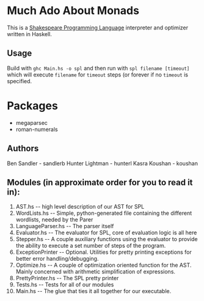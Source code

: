 # Much Ado About Monads
This is a [Shakespeare Programming Language](http://shakespearelang.sourceforge.net/report/shakespeare/) interpreter and optimizer written in Haskell.

## Usage
Build with `ghc Main.hs -o spl` and then run with `spl filename [timeout]` which
will execute `filename` for `timeout` steps (or forever if no `timeout` is
specified.

# Packages
- megaparsec
- roman-numerals


## Authors
Ben Sandler - sandlerb
Hunter Lightman - hunterl
Kasra Koushan - koushan


## Modules (in approximate order for you to read it in):
1. AST.hs -- high level description of our AST for SPL
1. WordLists.hs -- Simple, python-generated file containing the different wordlists, needed by the Parer
1. LanguageParser.hs -- The parser itself
1. Evaluator.hs -- The evaluator for SPL, core of evaluation logic is all here
1. Stepper.hs -- A couple auxiliary functions using the evaluator to provide the ability to execute a set number of steps of the program.
1. ExceptionPrinter -- Optional. Utilities for pretty printing exceptions for better error handling/debugging.
1. Optimize.hs -- A couple of optimization oriented function for the AST. Mainly concerned with arithmetic simplification of expressions.
1. PrettyPrinter.hs -- The SPL pretty printer
1. Tests.hs -- Tests for all of our modules
1. Main.hs -- The glue that ties it all together for our executable.
